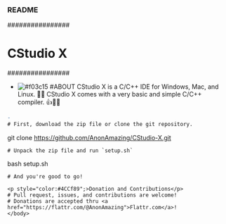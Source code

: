 ### README ###
################
#  CStudio X   #
################

- ![#f03c15](https://via.placeholder.com/15/f03c15/000000?text=+) #ABOUT
CStudio X is a C/C++ IDE for Windows, Mac, and Linux. 👨‍💻
CStudio X comes with a very basic and simple C/C++ compiler. 👍👨‍💻

```diff
- 
# First, download the zip file or clone the git repository.
```
git clone https://github.com/AnonAmazing/CStudio-X.git
```
# Unpack the zip file and run `setup.sh`
```
bash setup.sh
```
# And you're good to go!

<p style="color:#4CCf89";>Donation and Contributions</p>
# Pull request, issues, and contributions are welcome!
# Donations are accepted thru <a href="https://flattr.com/@AnonAmazing">Flattr.com</a>!
</body>
